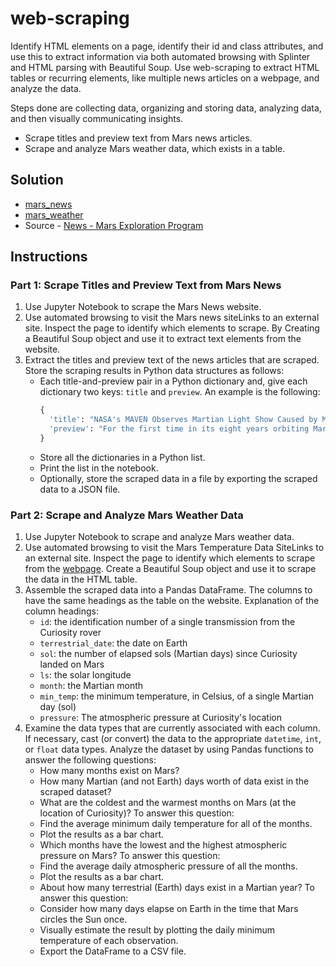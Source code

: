 # web-scraping

Identify HTML elements on a page, identify their id and class attributes, and use this to extract information via both automated browsing with Splinter and HTML parsing with Beautiful Soup. Use web-scraping to extract HTML tables or recurring elements, like multiple news articles on a webpage, and analyze the data.

Steps done are collecting data, organizing and storing data, analyzing data, and then visually communicating insights.
- Scrape titles and preview text from Mars news articles.
- Scrape and analyze Mars weather data, which exists in a table.

## Solution
- [mars_news](https://github.com/Saurabh-Lakhanpal/web-scraping/blob/main/mars_news.ipynb)
- [mars_weather](https://github.com/Saurabh-Lakhanpal/web-scraping/blob/main/mars_weather.ipynb)
- Source - [News - Mars Exploration Program](https://static.bc-edx.com/data/web/mars_news/index.html)

## Instructions

### Part 1: Scrape Titles and Preview Text from Mars News

1. Use Jupyter Notebook to scrape the Mars News website.
2. Use automated browsing to visit the Mars news siteLinks to an external site. Inspect the page to identify which elements to scrape. By Creating a Beautiful Soup object and use it to extract text elements from the website.
3. Extract the titles and preview text of the news articles that are scraped. Store the scraping results in Python data structures as follows:
   - Each title-and-preview pair in a Python dictionary and, give each dictionary two keys: `title` and `preview`. An example is the following:
     ```python
     {
       'title': "NASA's MAVEN Observes Martian Light Show Caused by Major Solar Storm",
       'preview': "For the first time in its eight years orbiting Mars, NASA’s MAVEN mission witnessed two different types of ultraviolet aurorae simultaneously, the result of solar storms that began on Aug. 27."
     }
     ```
   - Store all the dictionaries in a Python list.
   - Print the list in the notebook.
   - Optionally, store the scraped data in a file by exporting the scraped data to a JSON file.

### Part 2: Scrape and Analyze Mars Weather Data

1. Use Jupyter Notebook to scrape and analyze Mars weather data.
2. Use automated browsing to visit the Mars Temperature Data SiteLinks to an external site. Inspect the page to identify which elements to scrape from the [webpage](https://static.bc-edx.com/data/web/mars_facts/temperature.html). Create a Beautiful Soup object and use it to scrape the data in the HTML table.
3. Assemble the scraped data into a Pandas DataFrame. The columns to have the same headings as the table on the website. Explanation of the column headings:
   - `id`: the identification number of a single transmission from the Curiosity rover
   - `terrestrial_date`: the date on Earth
   - `sol`: the number of elapsed sols (Martian days) since Curiosity landed on Mars
   - `ls`: the solar longitude
   - `month`: the Martian month
   - `min_temp`: the minimum temperature, in Celsius, of a single Martian day (sol)
   - `pressure`: The atmospheric pressure at Curiosity's location
4. Examine the data types that are currently associated with each column. If necessary, cast (or convert) the data to the appropriate `datetime`, `int`, or `float` data types.
Analyze the dataset by using Pandas functions to answer the following questions:
    - How many months exist on Mars?
    - How many Martian (and not Earth) days worth of data exist in the scraped dataset?
    - What are the coldest and the warmest months on Mars (at the location of Curiosity)? To answer this question:
    - Find the average minimum daily temperature for all of the months.
    - Plot the results as a bar chart.
    - Which months have the lowest and the highest atmospheric pressure on Mars? To answer this question:
    - Find the average daily atmospheric pressure of all the months.
    - Plot the results as a bar chart.
    - About how many terrestrial (Earth) days exist in a Martian year? To answer this question:
    - Consider how many days elapse on Earth in the time that Mars circles the Sun once.
    - Visually estimate the result by plotting the daily minimum temperature of each observation.
    - Export the DataFrame to a CSV file.
